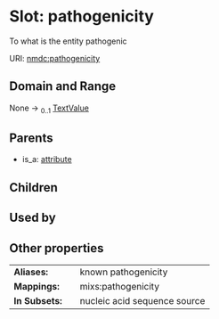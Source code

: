 
# Slot: pathogenicity


To what is the entity pathogenic

URI: [nmdc:pathogenicity](https://microbiomedata/meta/pathogenicity)


## Domain and Range

None &#8594;  <sub>0..1</sub> [TextValue](TextValue.md)

## Parents

 *  is_a: [attribute](attribute.md)

## Children


## Used by


## Other properties

|  |  |  |
| --- | --- | --- |
| **Aliases:** | | known pathogenicity |
| **Mappings:** | | mixs:pathogenicity |
| **In Subsets:** | | nucleic acid sequence source |

